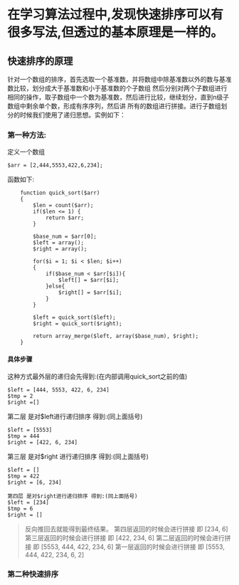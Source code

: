 # 在学习算法过程中,发现快速排序可以有很多写法,但透过的基本原理是一样的。
##  快速排序的原理
  针对一个数组的排序，首先选取一个基准数，并将数组中除基准数以外的数与基准数比较，划分成大于基准数和小于基准数的个子数组
然后分别对两个子数组进行相同的操作，取子数组中一个数为基准数，然后进行比较，继续划分，直到n级子数组中剩余单个数，形成有序序列，然后讲
所有的数组进行拼接。进行子数组划分的时候我们使用了递归思想。实例如下：

### 第一种方法:
定义一个数组

```
$arr = [2,444,5553,422,6,234];
```

函数如下:
```
    function quick_sort($arr)
    {
        $len = count($arr);
        if($len <= 1) {
            return $arr;
        }

        $base_num = $arr[0];
        $left = array();
        $right = array();

        for($i = 1; $i < $len; $i++)
        {
            if($base_num < $arr[$i]){
                $left[] = $arr[$i];
            }else{
                $right[] = $arr[$i];
            }
        }

        $left = quick_sort($left);
        $right = quick_sort($right);

        return array_merge($left, array($base_num), $right);
    }
```

#### 具体步骤
这种方式最外层的递归会先得到:(在内部调用quick_sort之前的值)
```
$left = [444, 5553, 422, 6, 234]
$tmp = 2
$right =[]
```
第二层 是对$left进行递归排序 得到:(同上面括号)
```
$left = [5553]
$tmp = 444
$right = [422, 6, 234]
```
第三层 是对$right 进行递归排序 得到:(同上面括号)
```
$left = []
$tmp = 422
$right = [6, 234]
```
```
第四层 是对$right进行递归排序 得到:(同上面括号)
$left = [234]
$tmp = 6
$right = []
```



>反向推回去就能得到最终结果。
>第四层返回的时候会进行拼接
>即 [234, 6]
>第三层返回的时候会进行拼接
>即 [422, 234, 6]
>第二层返回的时候会进行拼接
>即 [5553, 444, 422, 234, 6]
>第一层返回的时候会进行拼接
>即 [5553, 444, 422, 234, 6, 2]



### 第二种快速排序
